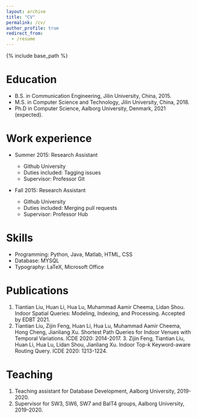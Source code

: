 ```yaml
---
layout: archive
title: "CV"
permalink: /cv/
author_profile: true
redirect_from:
  - /resume
---
```


{% include base_path %}

Education
======
* B.S. in Communication Engineering, Jilin University, China, 2015.
* M.S. in Computer Science and Technology, Jilin University, China, 2018.
* Ph.D in Computer Science, Aalborg University, Denmark, 2021 (expected).

Work experience
======
* Summer 2015: Research Assistant
  * Github University
  * Duties included: Tagging issues
  * Supervisor: Professor Git

* Fall 2015: Research Assistant
  * Github University
  * Duties included: Merging pull requests
  * Supervisor: Professor Hub
  
Skills
======
* Programming: Python, Java, Matlab, HTML, CSS
* Database: MYSQL
* Typography: LaTeX,  Microsoft Office

Publications
======
  1. Tiantian Liu, Huan Li, Hua Lu, Muhammad Aamir Cheema, Lidan Shou. Indoor Spatial Queries: Modeling, Indexing, and Processing. Accepted by EDBT 2021.
  2. Tiantian Liu, Zijin Feng, Huan Li, Hua Lu, Muhammad Aamir Cheema, Hong Cheng, Jianliang Xu. Shortest Path Queries for Indoor Venues with Temporal Variations. ICDE 2020: 2014-2017.
	3. Zijin Feng, Tiantian Liu, Huan Li, Hua Lu, Lidan Shou, Jianliang Xu. Indoor Top-k Keyword-aware Routing Query. ICDE 2020: 1213-1224.
  
Teaching
======
  1. Teaching assistant for Database Development, Aalborg University, 2019-2020.
  2. Supervisor for SW3, SW6, SW7 and BaIT4 groups, Aalborg University, 2019-2020.
  
  
